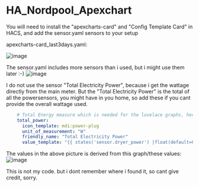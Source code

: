 # HA_Nordpool_Apexchart
You will need to install the "apexcharts-card" and "Config Template Card" in HACS, and add the sensor.yaml sensors to your setup

apexcharts-card_last3days.yaml:

![image](https://user-images.githubusercontent.com/59705799/153153176-f29e6388-55c8-401f-ad5f-9f0cbad37327.png)


The sensor.yaml includes more sensors than i used, but i might use them later :-)
![image](https://user-images.githubusercontent.com/59705799/153181840-a0c8d3ef-5737-454a-80ca-386f2c039e50.png)

I do not use the sensor "Total Electricity Power", because i get the wattage directly from the main meter.
But the "Total Electricity Power" is the total of all the powersensors, you might have in you home, so add these if you cant provide the overall wattage used.

```yaml
    # Total Energy measure which is needed for the lovelace graphs, here, you need to of course adjust to your needs (which sensors you are using, if you are using any)
    total_power:
      icon_template: mdi:power-plug
      unit_of_measurement: "W"
      friendly_name: "Total Electricity Power"
      value_template: "{{ states('sensor.dryer_power') |float(default=0) + states('sensor.washer_power')|float(default=0) + states('sensor.workstations_power') | float(default=0) + states('sensor.entertainment_center_power') | float(default=0) + states('sensor.entertainment_light_power') | float(default=0) }}"
```
The values in the above picture is derived from this graph/these values:
![image](https://user-images.githubusercontent.com/59705799/153184421-ca57d798-1261-4d4b-8890-30f7df8d2df2.png)

This is not my code. but i dont remember where i found it, so cant give credit, sorry.
